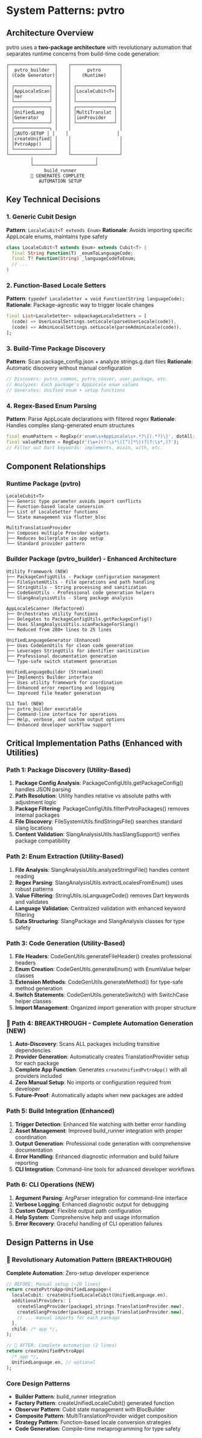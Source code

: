 # System Patterns: pvtro

## Architecture Overview

pvtro uses a **two-package architecture** with revolutionary automation that separates runtime concerns from build-time code generation:

```
┌─────────────────┐    ┌──────────────────┐
│  pvtro_builder  │    │      pvtro       │
│ (Code Generator)│    │    (Runtime)     │
│                 │    │                  │
│ ┌─────────────┐ │    │ ┌──────────────┐ │
│ │AppLocaleScan│ │    │ │LocaleCubit<T>│ │
│ │ner          │ │    │ │              │ │
│ └─────────────┘ │    │ └──────────────┘ │
│ ┌─────────────┐ │    │ ┌──────────────┐ │
│ │UnifiedLang  │ │    │ │MultiTranslat │ │
│ │Generator    │ │    │ │ionProvider   │ │
│ └─────────────┘ │    │ └──────────────┘ │
│ ┌─────────────┐ │    │                  │
│ │🚀AUTO-SETUP │ │    │                  │
│ │createUnified│ │    │                  │
│ │PvtroApp()   │ │    │                  │
│ └─────────────┘ │    │                  │
└─────────────────┘    └──────────────────┘
         │                       │
         └───────────────────────┘
              build_runner
         🚀 GENERATES COMPLETE
            AUTOMATION SETUP
```

## Key Technical Decisions

### 1. Generic Cubit Design
**Pattern**: `LocaleCubit<T extends Enum>`
**Rationale**: Avoids importing specific AppLocale enums, maintains type safety
```dart
class LocaleCubit<T extends Enum> extends Cubit<T> {
  final String Function(T) _enumToLanguageCode;
  final T? Function(String) _languageCodeToEnum;
  // ...
}
```

### 2. Function-Based Locale Setters
**Pattern**: `typedef LocaleSetter = void Function(String languageCode);`
**Rationale**: Package-agnostic way to trigger locale changes
```dart
final List<LocaleSetter> subpackageLocaleSetters = [
  (code) => UserLocalSettings.setLocale(parseUserLocale(code)),
  (code) => AdminLocalSettings.setLocale(parseAdminLocale(code)),
];
```

### 3. Build-Time Package Discovery
**Pattern**: Scan package_config.json + analyze strings.g.dart files
**Rationale**: Automatic discovery without manual configuration
```dart
// Discovers: pvtro_common, pvtro_conver, user_package, etc.
// Analyzes: Each package's AppLocale enum values
// Generates: Unified enum + setup functions
```

### 4. Regex-Based Enum Parsing  
**Pattern**: Parse AppLocale declarations with filtered regex
**Rationale**: Handles complex slang-generated enum structures
```dart
final enumPattern = RegExp(r'enum\s+AppLocale\s+.*?\{(.*?)\}', dotAll: true);
final valuePattern = RegExp(r'(\w+)(?:\s*\([^)]*\))?(?:\s*,)?');
// Filter out Dart keywords: implements, mixin, with, etc.
```

## Component Relationships

### Runtime Package (pvtro)
```
LocaleCubit<T>
├── Generic type parameter avoids import conflicts
├── Function-based locale conversion
├── List of LocaleSetter functions
└── State management via flutter_bloc

MultiTranslationProvider  
├── Composes multiple Provider widgets
├── Reduces boilerplate in app setup
└── Standard provider pattern
```

### Builder Package (pvtro_builder) - Enhanced Architecture
```
Utility Framework (NEW)
├── PackageConfigUtils - Package configuration management
├── FileSystemUtils - File operations and path handling
├── StringUtils - String processing and sanitization
├── CodeGenUtils - Professional code generation helpers
└── SlangAnalysisUtils - Slang package analysis

AppLocaleScanner (Refactored)
├── Orchestrates utility functions
├── Delegates to PackageConfigUtils.getPackageConfig()
├── Uses SlangAnalysisUtils.scanPackageForSlang()
└── Reduced from 280+ lines to 25 lines

UnifiedLanguageGenerator (Enhanced)
├── Uses CodeGenUtils for clean code generation
├── Leverages StringUtils for identifier sanitization
├── Professional documentation generation
└── Type-safe switch statement generation

UnifiedLanguageBuilder (Streamlined)
├── Implements Builder interface
├── Uses utility framework for coordination
├── Enhanced error reporting and logging
└── Improved file header generation

CLI Tool (NEW)
├── pvtro_builder executable
├── Command-line interface for operations
├── Help, verbose, and custom output options
└── Enhanced developer workflow support
```

## Critical Implementation Paths (Enhanced with Utilities)

### Path 1: Package Discovery (Utility-Based)
1. **Package Config Analysis**: PackageConfigUtils.getPackageConfig() handles JSON parsing
2. **Path Resolution**: Utility handles relative vs absolute paths with adjustment logic
3. **Package Filtering**: PackageConfigUtils.filterPvtroPackages() removes internal packages
4. **File Discovery**: FileSystemUtils.findStringsFile() searches standard slang locations
5. **Content Validation**: SlangAnalysisUtils.hasSlangSupport() verifies package compatibility

### Path 2: Enum Extraction (Utility-Based)
1. **File Analysis**: SlangAnalysisUtils.analyzeStringsFile() handles content reading
2. **Regex Parsing**: SlangAnalysisUtils.extractLocalesFromEnum() uses robust patterns
3. **Value Filtering**: StringUtils.isLanguageCode() removes Dart keywords and validates
4. **Language Validation**: Centralized validation with enhanced keyword filtering
5. **Data Structuring**: SlangPackage and SlangAnalysis classes for type safety

### Path 3: Code Generation (Utility-Based)
1. **File Headers**: CodeGenUtils.generateFileHeader() creates professional headers
2. **Enum Creation**: CodeGenUtils.generateEnum() with EnumValue helper classes
3. **Extension Methods**: CodeGenUtils.generateMethod() for type-safe method generation
4. **Switch Statements**: CodeGenUtils.generateSwitch() with SwitchCase helper classes
5. **Import Management**: Organized import generation with proper structure

### 🚀 Path 4: BREAKTHROUGH - Complete Automation Generation (NEW)
1. **Auto-Discovery**: Scans ALL packages including transitive dependencies
2. **Provider Generation**: Automatically creates TranslationProvider setup for each package
3. **Complete App Function**: Generates `createUnifiedPvtroApp()` with all providers included
4. **Zero Manual Setup**: No imports or configuration required from developer
5. **Future-Proof**: Automatically adapts when new packages are added

### Path 5: Build Integration (Enhanced)
1. **Trigger Detection**: Enhanced file watching with better error handling
2. **Asset Management**: Improved build_runner integration with proper coordination
3. **Output Generation**: Professional code generation with comprehensive documentation
4. **Error Handling**: Enhanced diagnostic information and build failure reporting
5. **CLI Integration**: Command-line tools for advanced developer workflows

### Path 6: CLI Operations (NEW)
1. **Argument Parsing**: ArgParser integration for command-line interface
2. **Verbose Logging**: Enhanced diagnostic output for debugging
3. **Custom Output**: Flexible output path configuration
4. **Help System**: Comprehensive help and usage information
5. **Error Recovery**: Graceful handling of CLI operation failures

## Design Patterns in Use

### 🚀 Revolutionary Automation Pattern (BREAKTHROUGH)
**Complete Automation**: Zero-setup developer experience
```dart
// BEFORE: Manual setup (~20 lines)
return createPvtroApp<UnifiedLanguage>(
  localeCubit: createUnifiedLocaleCubit(UnifiedLanguage.en),
  additionalProviders: [
    createSlangProvider(package1_strings.TranslationProvider.new),
    createSlangProvider(package2_strings.TranslationProvider.new),
    // ... manual imports for each package
  ],
  child: /* app */,
);

// 🚀 AFTER: Complete automation (2 lines)
return createUnifiedPvtroApp(
  /* app */,
  UnifiedLanguage.en, // optional
);
```

### Core Design Patterns
- **Builder Pattern**: build_runner integration
- **Factory Pattern**: createUnifiedLocaleCubit() generated function
- **Observer Pattern**: Cubit state management with BlocBuilder
- **Composite Pattern**: MultiTranslationProvider widget composition  
- **Strategy Pattern**: Function-based locale conversion strategies
- **Code Generation**: Compile-time metaprogramming for type safety
